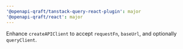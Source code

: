 ```yaml
---
'@openapi-qraft/tanstack-query-react-plugin': major
'@openapi-qraft/react': major
---
```


Enhance `createAPIClient` to accept `requestFn`, `baseUrl`, and optionally `queryClient`.
